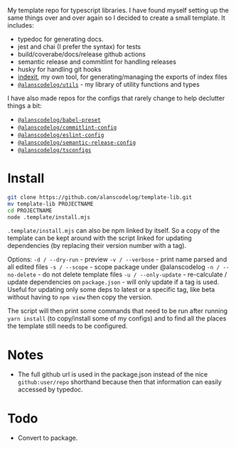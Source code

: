 <!--
TOCONFIGURE

![Docs](https://github.com/alanscodelog/TOREPONAME/workflows/Docs/badge.svg)
![Build](https://github.com/alanscodelog/TOREPONAME/workflows/Build/badge.svg)
[![Release](https://github.com/alanscodelog/TOREPONAME/workflows/Release/badge.svg)](https://www.npmjs.com/package/TONAME)

# [Docs](https://alanscodelog.github.io/TOREPONAME)

# Install

```bash
npm install TONAME
# or
yarn add TONAME
```


# Usage

```ts
```

-->

My template repo for typescript libraries. I have found myself setting up the same things over and over again so I decided to create a small template. It includes:

- typedoc for generating docs.
- jest and chai (I prefer the syntax) for tests
- build/coverabe/docs/release github actions
- semantic release and commitlint for handling releases
- husky for handling git hooks
- [indexit](https://github.com/alanscodelog/indexit), my own tool, for generating/managing the exports of index files
- [`@alanscodelog/utils`](https://github.com/alanscodelog/my-utils) - my library of utility functions and types

I have also made repos for the configs that rarely change to help declutter things a bit:

- [`@alanscodelog/babel-preset`](https://github.com/alanscodelog/babel-preset)
- [`@alanscodelog/commitlint-config`](https://github.com/alanscodelog/commitlint-config)
- [`@alanscodelog/eslint-config`](https://github.com/alanscodelog/eslint-config)
- [`@alanscodelog/semantic-release-config`](https://github.com/alanscodelog/my-semantic-release-config)
- [`@alanscodelog/tsconfigs`](https://github.com/alanscodelog/my-tsconfigs)

# Install
```bash
git clone https://github.com/alanscodelog/template-lib.git
mv template-lib PROJECTNAME
cd PROJECTNAME
node .template/install.mjs
```
`.template/install.mjs` can also be npm linked by itself. So a copy of the template can be kept around with the script linked for updating dependencies (by replacing their version number with a tag).

Options:
`-d / --dry-run` - preview
`-v / --verbose` - print name parsed and all edited files
`-s / --scope` - scope package under @alanscodelog
`-n / --no-delete` - do not delete template files
`-u / --only-update` - re-calculate / update dependencies on `package.json` - will only update if a tag is used. Useful for updating only some deps to latest or a specific tag, like beta without having to `npm view` then copy the version.

The script will then print some commands that need to be run after running `yarn install` (to copy/install some of my configs) and to find all the places the template still needs to be configured.

# Notes

- The full github url is used in the package.json instead of the nice `github:user/repo` shorthand because then that information can easily accessed by typedoc.


# Todo

- Convert to package.
